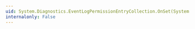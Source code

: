 ```yaml
---
uid: System.Diagnostics.EventLogPermissionEntryCollection.OnSet(System.Int32,System.Object,System.Object)
internalonly: False
---
```


